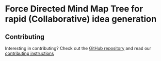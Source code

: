 # Force Directed Mind Map Tree for rapid (Collaborative) idea generation

## Contributing

Interesting in contributing? Check out the [GitHub repository](https://github.com/SpiritSeal/mindmap) and read our [contributing instructions](https://github.com/SpiritSeal/mindmap/blob/main/.github/CONTRIBUTING.md)
